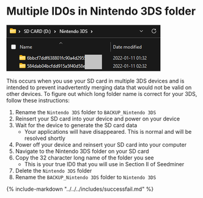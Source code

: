 # Multiple ID0s in Nintendo 3DS folder

![Image](/images/seedminer/multiple-id0.png)

This occurs when you use your SD card in multiple 3DS devices and is intended to prevent inadvertently merging data that would not be valid on other devices. To figure out which long folder name is correct for your 3DS, follow these instructions:

1. Rename the `Nintendo 3DS` folder to `BACKUP_Nintendo 3DS`
1. Reinsert your SD card into your device and power on your device
1. Wait for the device to generate the SD card data
	- Your applications will have disappeared. This is normal and will be resolved shortly
1. Power off your device and reinsert your SD card into your computer
1. Navigate to the Nintendo 3DS folder on your SD card
1. Copy the 32 character long name of the folder you see
	- This is your true ID0 that you will use in Section II of Seedminer
1. Delete the `Nintendo 3DS` folder
1. Rename the `BACKUP_Nintendo 3DS` folder to `Nintendo 3DS`

{% include-markdown "../../../includes/successfail.md" %}